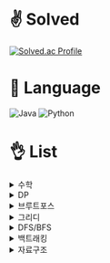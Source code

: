 # ✌️ Solved
[![Solved.ac Profile](http://mazassumnida.wtf/api/v2/generate_badge?boj=hoyoung2)](https://solved.ac/hoyoung2/)

# 👊 Language 
![Java](https://img.shields.io/badge/java-%23ED8B00.svg?style=for-the-badge&logo=java&logoColor=white) 
![Python](https://img.shields.io/badge/python-3670A0?style=for-the-badge&logo=python&logoColor=ffdd54)


# 👌 List
<details>
<summary> 수학 </summary>
<div markdown="1">

- <span style="color:blue">***G5***</span> 
 [1011 Fly me to the Alpha Centauri](https://www.acmicpc.net/problem/1011) [Java](https://github.com/ghrnwjd/boj/blob/master/b1011.java)

</div>
</details>

<details>
<summary> DP </summary>
<div markdown="1">

- <span style="color:blue">***G5***</span> 
[9251 LCS](https://www.acmicpc.net/problem/9251) [Java](https://github.com/ghrnwjd/boj/blob/master/b9251.java) <br>
- <span style="color:blue">***G5***</span> 
[2096 내려가기](https://www.acmicpc.net/problem/2096) [Java](https://github.com/ghrnwjd/boj/blob/master/%EB%B0%B1%EC%A4%80/Gold/2096.%E2%80%85%EB%82%B4%EB%A0%A4%EA%B0%80%EA%B8%B0/%EB%82%B4%EB%A0%A4%EA%B0%80%EA%B8%B0.java) <br>
- <span style="color:blue">***G5***</span> 
[2293 동전 1](https://www.acmicpc.net/problem/2293) [Java](https://github.com/ghrnwjd/boj/blob/master/%EB%B0%B1%EC%A4%80/Gold/2293.%E2%80%85%EB%8F%99%EC%A0%84%E2%80%851/%EB%8F%99%EC%A0%84%E2%80%851.java) <br>


</div>
</details>

<details>
<summary> 브루트포스 </summary>
<div markdown="1">

- <span style="color:blue">***G5***</span> 
[1038 Fly me to the Alpha Centauri](https://www.acmicpc.net/problem/1038) [Java](https://github.com/ghrnwjd/boj/blob/master/b1038.java) <br>
- <span style="color:blue">***G5***</span> 
[1107 리모컨](https://www.acmicpc.net/problem/1107) [Java](https://github.com/ghrnwjd/boj/blob/master/b1107.java) <br>
- <span style="color:blue">***G5***</span> 
[1759 암호만들기](https://www.acmicpc.net/problem/1759) [Java](https://github.com/ghrnwjd/boj/blob/master/b1759.java) <br>

</div>
</details>

<details>
<summary> 그리디 </summary>
<div markdown="1">

- <span style="color:#0000FF">***S2***</span> 
[11501 주식](https://www.acmicpc.net/problem/11501) [Java](https://github.com/ghrnwjd/boj/blob/master/b11501.java) <br>
- <span style="color:blue">***S2***</span> 
[1541 잃어버린 괄호](https://www.acmicpc.net/problem/1541) [Java](https://github.com/ghrnwjd/boj/blob/master/b1541.java) <br>
- <span style="color:blue">***S2***</span> 
[16953 A → B](https://www.acmicpc.net/problem/16953) [Java](https://github.com/ghrnwjd/boj/blob/master/b16953.java) <br>

</div>
</details>


<details>
<summary> DFS/BFS </summary>
<div markdown="1">

- <span style="background-color:#f1f8ff">***G5***</span> 
[10026 적록색약](https://www.acmicpc.net/problem/10026) [Java](https://github.com/ghrnwjd/boj/blob/master/b10026.java)<br>
- <span style="color:blue">***S1***</span> 
[2178 미로탐색](https://www.acmicpc.net/problem/2178) [Java](https://github.com/ghrnwjd/boj/blob/master/b2178.java) <br>
- <span style="color:blue">***G5***</span> 
[7576 토마토](https://www.acmicpc.net/problem/7576) [Java](https://github.com/ghrnwjd/boj/blob/master/b7576.java) <br>
</div>
</details>

<details>
<summary> 백트래킹 </summary>
<div markdown="1">

- <span style="color:blue">***G5***</span> 
[1987 알파벳](https://www.acmicpc.net/problem/1987) [Java](https://github.com/ghrnwjd/boj/blob/master/%EB%B0%B1%EC%A4%80/Gold/1987.%E2%80%85%EC%95%8C%ED%8C%8C%EB%B2%B3/%EC%95%8C%ED%8C%8C%EB%B2%B3.java) <br>
- <span style="color:blue">***G5***</span> 
[2023 신기한 소수](https://www.acmicpc.net/problem/2023) [Java](https://github.com/ghrnwjd/boj/blob/master/%EB%B0%B1%EC%A4%80/Gold/2023.%E2%80%85%EC%8B%A0%EA%B8%B0%ED%95%9C%E2%80%85%EC%86%8C%EC%88%98/%EC%8B%A0%EA%B8%B0%ED%95%9C%E2%80%85%EC%86%8C%EC%88%98.java) <br>

</div>
</details>

<details>
<summary> 자료구조 </summary>
<div markdown="1">

- <span style="color:blue">***S1***</span> 
[1991 트리순회](https://www.acmicpc.net/problem/1991) [Java](https://github.com/ghrnwjd/boj/blob/master/%EB%B0%B1%EC%A4%80/Silver/1991.%E2%80%85%ED%8A%B8%EB%A6%AC%E2%80%85%EC%88%9C%ED%9A%8C/%ED%8A%B8%EB%A6%AC%E2%80%85%EC%88%9C%ED%9A%8C.java) <br>
- <span style="color:blue">***G5***</span> 
[1916 최소비용 구하기](https://www.acmicpc.net/problem/1916) [Java](https://github.com/ghrnwjd/boj/blob/master/%EB%B0%B1%EC%A4%80/Gold/1916.%E2%80%85%EC%B5%9C%EC%86%8C%EB%B9%84%EC%9A%A9%E2%80%85%EA%B5%AC%ED%95%98%EA%B8%B0/%EC%B5%9C%EC%86%8C%EB%B9%84%EC%9A%A9%E2%80%85%EA%B5%AC%ED%95%98%EA%B8%B0.java) <br>
- <span style="color:blue">***G5***</span> 
[2493 탑](https://www.acmicpc.net/problem/2493) [Java](https://github.com/ghrnwjd/boj/blob/master/%EB%B0%B1%EC%A4%80/Gold/2493.%E2%80%85%ED%83%91/%ED%83%91.java) <br>
- <span style="color:blue">***G5***</span> 
[5430 AC](https://www.acmicpc.net/problem/5430) [Java](https://github.com/ghrnwjd/boj/blob/master/b5430.java) <br>

</div>
</details>
